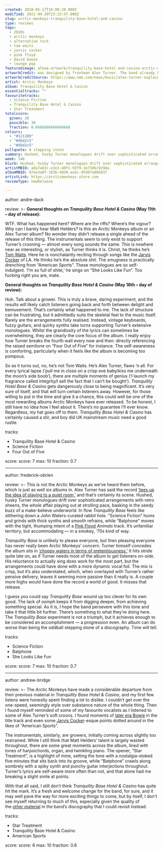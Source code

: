 ```yaml
---
created: 2018-05-17T16:00:20.000Z
modified: 2021-09-20T23:25:47.000Z
slug: arctic-monkeys-tranquility-base-hotel-and-casino
type: reviews
tags:
  - 2010s
  - arctic monkeys
  - alternative rock
  - tom waits
  - jarvis cocker
  - pink floyd
  - david bowie
  - lounge pop
featuredimage: album-artwork/tranquility-base-hotel-and-casino-arctic-monkeys.jpg
artworkCredit: was designed by frontman Alex Turner. The band already knew what the record would be called, and Turner wanted to explore what the hotel lobby might look like. ‘That’s where I focused most of my attention and time,’ he said, ‘not figuring out what the place itself looked like, but what the model of the place in the lobby would.’ The result was inspired by director Stanley Kubrick’s outer-space aesthetic.
artworkCreditSource: https://www.nme.com/news/music/alex-turner-explains-artwork-arctic-monkeys-tranquility-base-hotel-casino-2319002
artist: Arctic Monkeys
album: Tranquility Base Hotel & Casino
essentialtracks: ""
favouritetracks:
  - Science Fiction
  - Tranquility Base Hotel & Casino
  - Star Treatment
totalscore:
  given: 20
  possible: 30
  fraction: 0.6666666666666666
colours:
  - "#121109"
  - "#dbd2c5"
  - "#dbd2c5"
pullquote: A stepping stone
summary: Hushed, husky Turner monologues drift over sophisticated arrangements with retro sheens, the whole affair playing out at strolling pace, basking in the seedy buzz of a make-believe underworld.
week: 146
blurb: Hushed, husky Turner monologues drift over sophisticated arrangements with retro sheens. The album basks in the seedy buzz of a make-believe underworld.
artistMBID: ada7a83c-e3e1-40f1-93f9-3e73dbc9298a
albumMBID: 97ee3a0f-183b-4830-aa5c-45507a084d37
artistLink: https://arcticmonkeys-store.com
reviewType: newRelease

---
```

author: andre-dack

review: >-
  **General thoughts on _Tranquility Base Hotel & Casino_ (May 11th – day of release):** 
  
  WTF. What has happened here? Where are the riffs? Where’s the vigour? Why can I barely hear Matt Helders? Is this an Arctic Monkeys album or an Alex Turner album? No wonder they didn’t release a single ahead of the release of this thing. The instrumentals seem to only exist to support Turner’s crooning — almost every song sounds the same. This is nowhere near as interesting, or stylish, as Turner thinks it is. Christ, he thinks he’s [Tom Waits](/reviews/tom-waits-rain-dogs/). Here he is nonchalantly reciting through songs like the [Jarvis Cocker](/reviews/jarvis-cocker-jarvis/) of LA. He thinks he’s the absolute shit. The smugness is practically drenching from “American Sports”. These monologues are so self-indulgent. ‘I’m so full of shite,’ he sings on “She Looks Like Fun”. Too fucking right you are, mate.

  **General thoughts on *Tranquility Base Hotel & Casino* (May 16th – day of review):** 
  
  Huh. Talk about a grower. This is truly a brave, daring experiment, and the results will likely catch listeners going back and forth between delight and bemusement. That’s certainly what happened to me. The lack of structure can be frustrating, but it admittedly suits the skeletal feel to the music itself. Rarely are the arrangements fully realised. Instead, vintage keyboards, fuzzy guitars, and quirky synths take turns supporting Turner’s extensive monologues. Whilst the grandiosity of the lyrics can sometimes be overwhelming, they are clearly the core focus of the album. I really enjoy how Turner breaks the fourth wall every now and then: directly referencing the raised semitone on “Four Out of Five” for instance. The self-awareness is comforting, particularly when it feels like the album is becoming too pompous.

  So as it turns out, no, he’s not Tom Waits. He’s Alex Turner, flaws ‘n all. For every lyrical lapse (‘pull me in close on a crisp eve baby/kiss me underneath the moon’s side boob’), there are multiple moments of genius (‘I launch my fragrance called integrity/I sell the fact that I can’t be bought’). *Tranquility Hotel Base & Casino* gets dangerously close to being magnificent. It’s very sure of itself, and that will turn certain listeners away. However, for those willing to put in the time and give it a chance, this could well be one of the most rewarding albums Arctic Monkeys have ever released. To be honest, I still have no idea how I feel about it. There’s no guarantee I’ll ever know. Regardless, my hat goes off to them. *Tranquility Base Hotel & Casino* has certainly caused a stir, and boy did UK mainstream music need a good rustle.

tracks:
  - Tranquility Base Hotel & Casino
  - ­­Science Fiction
  - ­­Four Out of Five

score:
  score: 7
  max: 10
  fraction: 0.7

---
author: frederick-obrien

review: >-
  This is not the Arctic Monkeys as we’ve heard them before, which is just as well six albums in. Alex Turner has said the record [‘tees up the idea of playing to a quiet room,’](https://pitchfork.com/features/song-by-song/arctic-monkeys-alex-turner-decodes-every-song-on-tranquility-base-hotel-and-casino/) and that’s certainly its scene. Hushed, husky Turner monologues drift over sophisticated arrangements with retro sheens, the whole affair playing out at strolling pace, basking in the seedy buzz of a make-believe underworld. In flow *Tranquility Base* feels like slithering down a John Waters-curated rabbit hole. “Science Fiction” hums and grinds with thick synths and smooth refrains, while “Batphone” moves with the tight, thumping intent of a [Pink Floyd](/reviews/pink-floyd-the-dark-side-of-the-moon) *Animals* track. It’s unfamiliar territory, but accommodating — in a smokey, ‘70s kind of way.

  *Tranquility Base* is unlikely to please everyone, but then pleasing everyone has never really been Arctic Monkeys’ concern. Turner himself concedes the album sits in [‘choppy waters in terms of pretentiousness.’](http://www.nme.com/news/music/arctic-monkeys-tranquility-base-hotel-casino-alex-turner-interview-am-2-2311660) It hits stride quite late on, as if Turner needs most of the album to get listeners on-side. His reluctance to actually sing does work for the most part, but the arrangements could have done with a more dynamic vocal foil. The mix is crisp, but it’s also understated, which, when overlayed with Turner’s rather pensive delivery, leaves it seeming more passive than it really is. A couple more highs would have done the record a world of good. It misses that release.

  I guess you could say *Tranquility Base* wound up too clever for its own good. The lack of oomph keeps it from digging deeper, from achieving something special. As it is, I hope the band persevere with this tone and take it that little bit further. There’s something to what they’re doing here. The *Tranquility Base* experiment is not a triumph, but it achieves enough to be considered an accomplishment — a progression even. An album can do worse than being the oddball stepping stone of a discography. Time will tell.

tracks:
  - Science Fiction
  - ­­Batphone
  - ­­She Looks Like Fun

score:
  score: 7
  max: 10
  fraction: 0.7

---
author: andrew-bridge

review: >-
  The Arctic Monkeys have made a considerable departure from their previous material in *Tranquility Base Hotel & Casino*, and my first few listens were honestly spent finding a lot to dislike. I couldn’t get over the one-speed, seemingly style over substance nature of the whole thing. Then I found myself reminded of some of my favourite vocalists as I listened to some of Alex Turner’s soft croons. I found moments of [later era Bowie](/reviews/david-bowie-blackstar/) in the title track and even some [Jarvis Cocker](/reviews/jarvis-cocker-jarvis/)-esque points dotted around in the likes of “American Sports”. 
  
  The instrumentals, similarly, are growers, initially coming across slightly too restrained. While I still think that Matt Helders’ talent is largely wasted throughout, there are some great moments across the album, lined with tones of harpsichords, organ, and twinkling piano. The opener, “Star Treatment”, is a highlight of mine, setting the tone with a nostalgia-stoked five minutes that sits back into its groove, while “Batphone” crawls along sombrely with a spiky synth and punchy guitar interjections throughout. Turner’s lyrics are self-aware more often than not, and that alone had me breaking a slight smile at points. 
  
  With that all said, I still don’t think *Tranquility Base Hotel & Casino* has quite hit the mark. It’s a fresh and welcome change for the band, for sure, and it may well pave the way for more exciting things to come, but by itself, I don’t see myself returning to much of this, especially given the quality of the [other material](/reviews/arctic-monkeys-favourite-worst-nightmare/) in the band’s discography that I could revisit instead.

tracks:
  - Star Treatment
  - ­­Tranquility Base Hotel & Casino
  - ­­American Sports

score:
  score: 6
  max: 10
  fraction: 0.6
